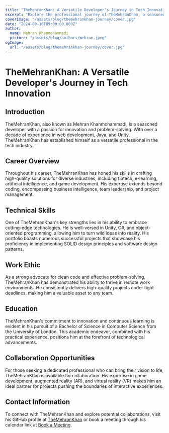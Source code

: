 ```yaml
---
title: "TheMehranKhan: A Versatile Developer's Journey in Tech Innovation"
excerpt: "Explore the professional journey of TheMehranKhan, a seasoned developer with over a decade of experience in web development, Java, and Unity. Discover how his expertise in fintech, e-learning, AI, and game development has shaped his career."
coverImage: "/assets/blog/themehrankhan-journey/cover.jpg"
date: "2024-09-16T09:00:00.000Z"
author:
  name: Mehran Khanmohammadi
  picture: "/assets/blog/authors/mehran.jpeg"
ogImage:
  url: "/assets/blog/themehrankhan-journey/cover.jpg"
---
```


# TheMehranKhan: A Versatile Developer's Journey in Tech Innovation

## Introduction

TheMehranKhan, also known as Mehran Khanmohammadi, is a seasoned developer with a passion for innovation and problem-solving. With over a decade of experience in web development, Java, and Unity, TheMehranKhan has established himself as a versatile professional in the tech industry.

## Career Overview

Throughout his career, TheMehranKhan has honed his skills in crafting high-quality solutions for diverse industries, including fintech, e-learning, artificial intelligence, and game development. His expertise extends beyond coding, encompassing business intelligence, team leadership, and project management.

## Technical Skills

One of TheMehranKhan's key strengths lies in his ability to embrace cutting-edge technologies. He is well-versed in Unity, C#, and object-oriented programming, allowing him to turn wild ideas into reality. His portfolio boasts numerous successful projects that showcase his proficiency in implementing SOLID design principles and software design patterns.

## Work Ethic

As a strong advocate for clean code and effective problem-solving, TheMehranKhan has demonstrated his ability to thrive in remote work environments. He consistently delivers high-quality projects under tight deadlines, making him a valuable asset to any team.

## Education

TheMehranKhan's commitment to innovation and continuous learning is evident in his pursuit of a Bachelor of Science in Computer Science from the University of London. This academic endeavor, combined with his practical experience, positions him at the forefront of technological advancements.

## Collaboration Opportunities

For those seeking a dedicated professional who can bring their vision to life, TheMehranKhan is available for collaboration. His expertise in game development, augmented reality (AR), and virtual reality (VR) makes him an ideal partner for projects pushing the boundaries of interactive experiences.

## Contact Information

To connect with TheMehranKhan and explore potential collaborations, visit his GitHub profile at [TheMehranKhan](https://github.com/themehrankhan) or book a meeting through his calendar link at [Book a Meeting](https://cal.com/themehrankhan).